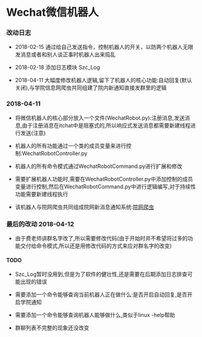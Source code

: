 Wechat微信机器人
===

### 改动日志

* 2018-02-15 通过给自己发送指令，控制机器人的开关，以防两个机器人无限发消息或者和别人谈正事时机器人出来捣乱

* 2018-02-18 添加日志模块 Szc_Log

* 2018-04-11 大幅度修改机器人逻辑,留下了机器人的核心功能:自动回复(默认关闭),与学院信息网爬虫共同组建了院内新通知直接发群里的逻辑

### 2018-04-11

* 将微信机器人的核心部分放入一个文件(WechatRobot.py):注册消息,发送消息,由于注册消息在itchat中是阻塞式的,所以响应式发送消息都需要新建线程进行发送(注意)

* 机器人的所有功能通过一个类的成员变量来进行控制:WechatRobotController.py

* 机器人的所有命令模式通过WechatRobotCommand.py进行扩展和修改

* 需要扩展机器人功能时,需要在WechatRobotController.py中添加控制的成员变量进行控制,然后在WechatRobotCommand.py中进行逻辑编写,对于持续性功能需要新建线程执行

* 该机器人与院网爬虫共同组成院网新消息通知系统:[院网爬虫](https://github.com/YapAmbition/csu_rjxy_notify "https://github.com/YapAmbition/csu_rjxy_notify")

### 最后的改动 2018-04-12

* 由于费老师讲群名字改了,所以需要修改代码(由于开始时并不希望将过多的功能交付给命令模式,所以还是用修改代码的方式来应对群名字的改变)

#### TODO

* Szc_Log暂时没用到,但是为了软件的健壮性,还是需要在后期添加日志排查可能出现的错误

* 需要添加一个命令能够查询当前机器人正在做什么:是否开启自动回复,是否开启学院通知

* 需要添加一个命令能够查询机器人能够做什么,类似于linux -help帮助

* 群聊列表不完整的现象还没改变